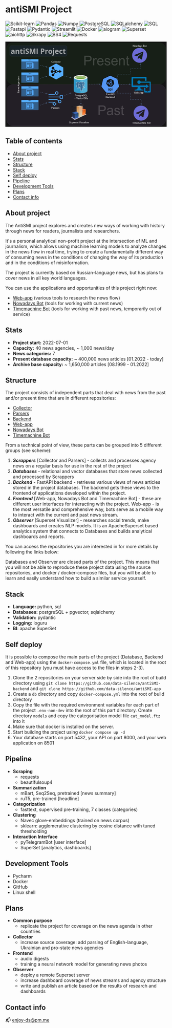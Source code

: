 # antiSMI Project

![Scikit-learn](https://img.shields.io/badge/Scikit--learn-black?style=flat-square&logo=Scikit-learn) ![Pandas](https://img.shields.io/badge/Pandas-black?style=flat-square&logo=Pandas) ![Numpy](https://img.shields.io/badge/Numpy-black?style=flat-square&logo=Numpy) ![PostgreSQL](https://img.shields.io/badge/PostgreSQL-black?style=flat-square&logo=PostgreSQL) ![SQLalchemy](https://img.shields.io/badge/SQLalchemy-black?style=flat-square&logo=sqlalchemy) ![SQL](https://img.shields.io/badge/SQL-black?style=flat-square&logo=SQL) ![Fastapi](https://img.shields.io/badge/Fastapi-black?style=flat-square&logo=fastapi) ![Pydantic](https://img.shields.io/badge/Pydantic-black?style=flat-square&logo=Pydantic) ![Streamlit](https://img.shields.io/badge/Streamlit-black?style=flat-square&logo=Streamlit) ![Docker](https://img.shields.io/badge/Docker-black?style=flat-square&logo=Docker) ![aiogram](https://img.shields.io/badge/Aiogram-black?style=flat-square&logo=aiogram) ![Superset](https://img.shields.io/badge/ApacheSuperset-black?style=flat-square&logo=Apache) ![aiohttp](https://img.shields.io/badge/aiohttp-black?style=flat-square&logo=aiohttp) ![Skrapy](https://img.shields.io/badge/Scrapy-black?style=flat-square&logo=scrapy) ![BS4](https://img.shields.io/badge/beautifulsoup4-black?style=flat-square&logo=bs4) ![Requests](https://img.shields.io/badge/Requests-black?style=flat-square&logo=Requests)

![](https://github.com/data-silence/antiSMI-Project/blob/main/img/project.png?raw=true)


## Table of contents
* [About project](#about-project)
* [Stats](#stats)
* [Structure](#structure)
* [Stack](#stack)
* [Self deploy](#self-deploy)
* [Pipeline](#pipeline)
* [Development Tools](#development-tools)
* [Plans](#plans)
* [Contact info](#contact-info)



## About project

The AntiSMI project explores and creates new ways of working with history through news for readers, journalists and researchers.

It's a personal analytical non-profit project at the intersection of ML and journalism, which allows using machine learning models to analyze changes in the news flow in real time, trying to create a fundamentally different way of consuming news in the conditions of changing the way of its production and in the conditions of misinformation.

The project is currently based on Russian-language news, but has plans to cover news in all key world languages.  


You can use the applications and opportunities of this project right now:
- [Web-app](http://news.data-silence.com) (various tools to research the news flow)
- [Nowadays Bot](https://t.me/antiSMI_bot) (tools for working with current news)
- [Timemachine Bot](https://t.me/time_mashine_bot) (tools for working with past news, temporarily out of service)


## Stats

* **Project start:** 2022-07-01
* **Capacity:** 40 news agencies, ~ 1,000 news/day
* **News categories:** 7
* **Present database capacity:** ~ 400,000 news articles [01.2022 - today]
* **Archive base capacity:** ~ 1,650,000 articles [08.1999 - 01.2022]



## Structure

The project consists of independent parts that deal with news from the past and/or present time that are in different repositories:
* [Collector](https://github.com/data-silence/antiSMI-Collector)
* [Parsers](https://github.com/data-silence/Media-Datasets-Parsers)
* [Backend](https://github.com/data-silence/antiSMI-backend)
* [Web-app](https://github.com/data-silence/antiSMI-app)
* [Nowadays Bot](https://github.com/data-silence/antiSMI-Bot)
* [Timemachine Bot](https://github.com/data-silence/timemachine)

From a technical point of view, these parts can be grouped into 5 different groups (see scheme):

1.  **_Scrappers_** [Collector and Parsers] - collects and processes agency news on a regular basis for use in the rest of the project 
2. **_Databases_** - relational and vector databases that store news collected and processed by Scrappers  
3. **_Backend_** - FastAPI backend - retrieves various views of news articles stored in the project databases. The backend gets these views to the frontend of applications developed within the project. 
4. **_Frontend_** [Web-app, Nowadays Bot and Timemachine Bot] - these are different user interfaces for interacting with the project. Web-app - is the most versatile and comprehensive way, bots serve as a mobile way to interact with the current and past news stream. 
5. **_Observer_** [Superset Visualizer] - researches social trends, make dashboards and creates NLP models. It is an ApacheSuperset based analytics system that connects to Databases and builds analytical dashboards and reports.

You can access the repositories you are interested in for more details by following the links below: 



Databases and Observer  are closed parts of the project. This means that you will not be able to reproduce these project data using the source repositories, and docker / docker-compose files, but you will be able to learn and easily understand how to build a similar service yourself.   



## Stack

* **Language:** python, sql 
* **Databases:** postgreSQL + pgvector, sqlalchemy
* **Validation:** pydantic
* **Logging:** loguru
* **BI**: apache SuperSet


## Self deploy

It is possible to compose the main parts of the project (Database, Backend and Web-app) using the `docker-compose.yml` file, which is located in the root of this repository
(you must have access to the files in steps 2-3).

1. Clone the 2 repositories on your server side by side into the root of build directory using `git clone https://github.com/data-silence/antiSMI-backend` and `git clone https://github.com/data-silence/antiSMI-app`
2. Create a `db` directory and copy `docker-compose.yml` into the root of build directory   
3. Copy the file with the required environment variables for each part of the project `.env-non-dev` into the root of this part directory. Create directory `models` and copy the categorisation model file `cat_model.ftz` into it
4. Make sure that docker is installed on the server. 
5. Start building the project using `docker compose up -d`
6. Your database starts on port 5432, your API on port 8000, and your web application on 8501


## Pipeline

- **Scraping**
    - requests
    - beautifulsoup4
- **Summarization**
    - mBart, Seq2Seq, pretrained [news summary]
    - ruT5, pre-trained [headline]
- **Categorization**
    - fasttext, supervised pre-training, 7 classes (categories)
- **Clustering**
    - Navec glove-embeddings (trained on news corpus)
    - sklearn: agglomerative clustering by cosine distance with tuned thresholding
- **Interaction Interface**
    - pyTelegramBot [user interface]
    - SuperSet [analytics, dashboards]

## Development Tools

- Pycharm
- Docker
- GitHub
- Linux shell


## Plans
- **Common purpose**
    - replicate the project for coverage on the news agenda in other countries
- **Collector**
    - increase source coverage: add parsing of English-language, Ukrainian and pro-state news agencies 
- **Frontend**
    - audio digests
    - training a neural network model for generating news photos
- **Observer**
    - deploy a remote Superset server
    - increase dashboard coverage of news streams and agency structure
    - write and publish an article based on the results of research and dashboards

## Contact info
📬 enjoy-ds@pm.me
